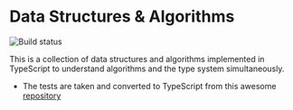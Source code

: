 # Data Structures & Algorithms

![Build status](https://github.com/ryands17/ts-algorithms/workflows/CI/badge.svg)

This is a collection of data structures and algorithms implemented in TypeScript to understand algorithms and the type system simultaneously.

- The tests are taken and converted to TypeScript from this awesome [repository](https://github.com/StephenGrider/AlgoCasts/tree/master/exercises)

